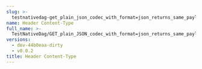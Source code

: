 ```yaml
---
slug: >-
  testnativedag-get_plain_json_codec_with_format=json_returns_same_payload_as_format=dag-json_but_with_plain_content-type-header_content-type
name: Header Content-Type
full_name: >-
  TestNativeDag/GET_plain_JSON_codec_with_format=json_returns_same_payload_as_format=dag-json_but_with_plain_Content-Type/Header_Content-Type
versions:
  - dev-44b0eaa-dirty
  - v0.0.2
title: Header Content-Type
---
```


